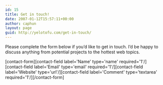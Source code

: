 ```yaml
---
id: 15
title: Get in touch!
date: 2007-01-12T15:57:11+00:00
author: caphun
layout: page
guid: http://yelotofu.com/get-in-touch/
---
```

Please complete the form below if you&#8217;d like to get in touch. I&#8217;d be happy to discuss anything from potential projects to the hottest web topics.

\[contact-form\]\[contact-field label='Name' type='name' required='1'/\]\[contact-field label='Email' type='email' required='1'/\]\[contact-field label='Website' type='url'/\]\[contact-field label='Comment' type='textarea' required='1'/\]\[/contact-form\]